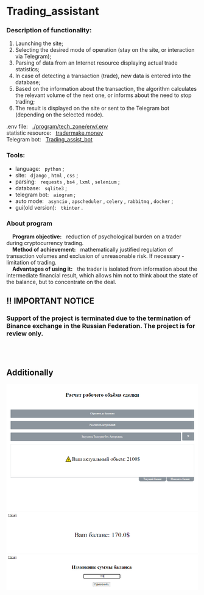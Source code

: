 # Trading_assistant
### Description of functionality:
1. Launching the site;
2. Selecting the desired mode of operation (stay on the site, or interaction via Telegram);
3. Parsing of data from an Internet resource displaying actual trade statistics;
4. In case of detecting a transaction (trade), new data is entered into the database;
5. Based on the information about the transaction, the algorithm calculates the relevant volume of the next one, or informs about the need to stop trading;
6. The result is displayed on the site or sent to the Telegram bot (depending on the selected mode).

.env file: &nbsp; [./program/tech_zone/env/.env](https://github.com/primera7790/Trading_assistant/blob/master/program/tech_zone/env/.env)<br>
statistic resource: &nbsp; [tradermake.money](https://tradermake.money/)<br>
Telegram bot: &nbsp; [Trading_assist_bot](https://github.com/primera7790/Trading_assist_bot)

### Tools:
- language: &nbsp; `python` ;
- site: &nbsp; `django` , `html` , `css` ;
- parsing: &nbsp; `requests` , `bs4` , `lxml` , `selenium` ;
- database: &nbsp; `sqlite3` ;
- telegram bot: &nbsp; `aiogram` ;
- auto mode: &nbsp; `asyncio` , `apscheduler` , `celery` , `rabbitmq` , `docker` ;
- gui(old version): &nbsp; `tkinter` .

### About program
&nbsp; &nbsp; __Program objective:__ &nbsp; reduction of psychological burden on a trader during cryptocurrency trading.<br>
  &nbsp; &nbsp; __Method of achievement:__ &nbsp; mathematically justified regulation of transaction volumes and exclusion of unreasonable risk. If necessary - limitation of trading.<br>
  &nbsp; &nbsp; __Advantages of using it:__ &nbsp; the trader is isolated from information about the intermediate financial result, which allows him not to think about the state of the balance, but to concentrate on the deal.

## !! IMPORTANT NOTICE
### Support of the project is terminated due to the termination of Binance exchange in the Russian Federation. The project is for review only.
<br>
<br>

## Additionally

<img width=900px src='https://github.com/primera7790/Trading_assistant/blob/master/media/images/base_volume.PNG' alt='base_volume'>
<img width=900px src='https://github.com/primera7790/Trading_assistant/blob/master/media/images/current_balance.PNG' alt='current_balance'>
<img width=900px src='https://github.com/primera7790/Trading_assistant/blob/master/media/images/balance_change.PNG' alt='balance_change'>
